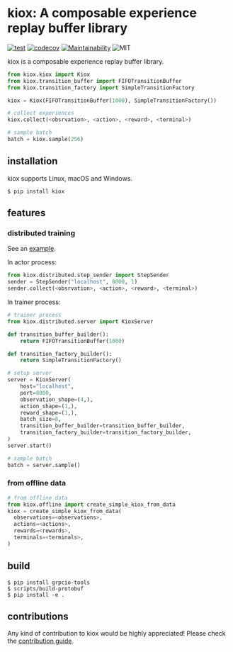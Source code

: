 # kiox: A composable experience replay buffer library
[![test](https://github.com/takuseno/kiox/actions/workflows/test.yml/badge.svg)](https://github.com/takuseno/kiox/actions/workflows/test.yml)
[![codecov](https://codecov.io/gh/takuseno/kiox/branch/master/graph/badge.svg?token=sI8AYW2kYp)](https://codecov.io/gh/takuseno/kiox)
[![Maintainability](https://api.codeclimate.com/v1/badges/f2f0d2bde462dbb37767/maintainability)](https://codeclimate.com/github/takuseno/kiox/maintainability)
![MIT](https://img.shields.io/badge/license-MIT-blue)

kiox is a composable experience replay buffer library.

```py
from kiox.kiox import Kiox
from kiox.transition_buffer import FIFOTransitionBuffer
from kiox.transition_factory import SimpleTransitionFactory

kiox = Kiox(FIFOTransitionBuffer(1000), SimpleTransitionFactory())

# collect experiences
kiox.collect(<obsrvation>, <action>, <reward>, <terminal>)

# sample batch
batch = kiox.sample(256)
```

## installation
kiox supports Linux, macOS and Windows.

```
$ pip install kiox
```


## features
### distributed training
See an [example](examples/distributed.py).

In actor process:
```py
from kiox.distributed.step_sender import StepSender
sender = StepSender("localhost", 8000, 1)
sender.collect(<obsrvation>, <action>, <reward>, <terminal>)
```

In trainer process:
```py
# trainer process
from kiox.distributed.server import KioxServer

def transition_buffer_builder():
    return FIFOTransitionBuffer(1000)

def transition_factory_builder():
    return SimpleTransitionFactory()

# setup server
server = KioxServer(
    host="localhost",
    port=8000,
    observation_shape=(4,),
    action_shape=(1,),
    reward_shape=(1,),
    batch_size=8,
    transition_buffer_builder=transition_buffer_builder,
    transition_factory_builder=transition_factory_builder,
)
server.start()

# sample batch
batch = server.sample()
```

### from offline data
```py
# from offline data
from kiox.offline import create_simple_kiox_from_data
kiox = create_simple_kiox_from_data(
  observations=<observations>,
  actions=<actions>,
  rewards=<rewards>,
  terminals=<terminals>,
)
```

## build
```
$ pip install grpcio-tools
$ scripts/build-protobuf
$ pip install -e .
```

## contributions
Any kind of contribution to kiox would be highly appreciated!
Please check the [contribution guide](CONTRIBUTING.md).
